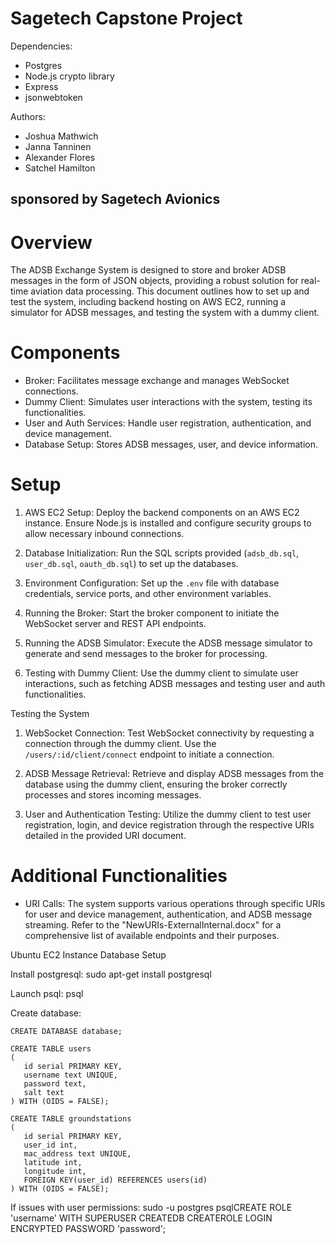 
# Sagetech Capstone Project

Dependencies:
- Postgres
- Node.js crypto library
- Express
- jsonwebtoken

Authors:
- Joshua Mathwich
- Janna Tanninen
- Alexander Flores
- Satchel Hamilton
## sponsored by Sagetech Avionics

# Overview

The ADSB Exchange System is designed to store and broker ADSB messages in the form of JSON objects, providing a robust solution for real-time aviation data processing. This document outlines how to set up and test the system, including backend hosting on AWS EC2, running a simulator for ADSB messages, and testing the system with a dummy client.

# Components

- Broker: Facilitates message exchange and manages WebSocket connections.
- Dummy Client: Simulates user interactions with the system, testing its functionalities.
- User and Auth Services: Handle user registration, authentication, and device management.
- Database Setup: Stores ADSB messages, user, and device information.

# Setup

1. AWS EC2 Setup: Deploy the backend components on an AWS EC2 instance. Ensure Node.js is installed and configure security groups to allow necessary inbound connections.

2. Database Initialization: Run the SQL scripts provided (`adsb_db.sql`, `user_db.sql`, `oauth_db.sql`) to set up the databases.

3. Environment Configuration: Set up the `.env` file with database credentials, service ports, and other environment variables.

4. Running the Broker: Start the broker component to initiate the WebSocket server and REST API endpoints.

5. Running the ADSB Simulator: Execute the ADSB message simulator to generate and send messages to the broker for processing.

6. Testing with Dummy Client: Use the dummy client to simulate user interactions, such as fetching ADSB messages and testing user and auth functionalities.

Testing the System

1. WebSocket Connection: Test WebSocket connectivity by requesting a connection through the dummy client. Use the `/users/:id/client/connect` endpoint to initiate a connection.

2. ADSB Message Retrieval: Retrieve and display ADSB messages from the database using the dummy client, ensuring the broker correctly processes and stores incoming messages.

3. User and Authentication Testing: Utilize the dummy client to test user registration, login, and device registration through the respective URIs detailed in the provided URI document.

# Additional Functionalities

- URI Calls: The system supports various operations through specific URIs for user and device management, authentication, and ADSB message streaming. Refer to the "NewURIs-ExternalInternal.docx" for a comprehensive list of available endpoints and their purposes.

Ubuntu EC2 Instance Database Setup

Install postgresql:  sudo apt-get install postgresql

Launch psql: psql

Create database: 
```
CREATE DATABASE database;
```
```
CREATE TABLE users
(
   id serial PRIMARY KEY,
   username text UNIQUE,
   password text,
   salt text
) WITH (OIDS = FALSE);
```
```
CREATE TABLE groundstations
(
   id serial PRIMARY KEY,
   user_id int,
   mac_address text UNIQUE,
   latitude int,
   longitude int,
   FOREIGN KEY(user_id) REFERENCES users(id)
) WITH (OIDS = FALSE);
```

If issues with user permissions: sudo -u postgres psqlCREATE ROLE 'username' WITH SUPERUSER CREATEDB CREATEROLE LOGIN ENCRYPTED PASSWORD 'password';